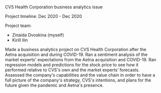 CVS Health Corporation business analytics issue

Project timeline: Dec 2020 - Dec 2020

Project team:
- Zinaida Dvoskina (myself)
- Kirill Ilin

Made a business analytics project on CVS Health Corporation after the Aetna acquisition and during COVID-19.
Ran a sentiment analysis of the market experts' expectations from the Aetna acquisition and COVID-19. Ran regression models and predictions for the stock price to see how it performed relative to CVS's own and the market experts’ forecasts.
Assessed the company's capabilities and the value chain in order to have a full picture of the company's strategy, CVS's intentions, and plans for the future given the pandemic and Aetna's presence.
